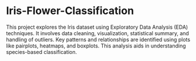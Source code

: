 # Iris-Flower-Classification
This project explores the Iris dataset using Exploratory Data Analysis (EDA) techniques. It involves data cleaning, visualization, statistical summary, and handling of outliers. Key patterns and relationships are identified using plots like pairplots, heatmaps, and boxplots. This analysis aids in understanding species-based classification.
